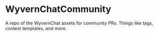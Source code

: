 # WyvernChatCommunity
A repo of the WyvernChat assets for community PRs. Things like tags, context templates, and more.
